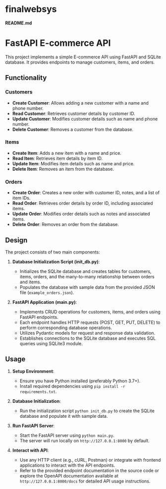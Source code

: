# finalwebsys
**README.md**

# FastAPI E-commerce API

This project implements a simple E-commerce API using FastAPI and SQLite database. It provides endpoints to manage customers, items, and orders.

## Functionality

### Customers

- **Create Customer**: Allows adding a new customer with a name and phone number.
- **Read Customer**: Retrieves customer details by customer ID.
- **Update Customer**: Modifies customer details such as name and phone number.
- **Delete Customer**: Removes a customer from the database.

### Items

- **Create Item**: Adds a new item with a name and price.
- **Read Item**: Retrieves item details by item ID.
- **Update Item**: Modifies item details such as name and price.
- **Delete Item**: Removes an item from the database.

### Orders

- **Create Order**: Creates a new order with customer ID, notes, and a list of item IDs.
- **Read Order**: Retrieves order details by order ID, including associated items.
- **Update Order**: Modifies order details such as notes and associated items.
- **Delete Order**: Removes an order from the database.

## Design

The project consists of two main components:

1. **Database Initialization Script (init_db.py)**:
   - Initializes the SQLite database and creates tables for customers, items, orders, and the many-to-many relationship between orders and items.
   - Populates the database with sample data from the provided JSON file (`example_orders.json`).

2. **FastAPI Application (main.py)**:
   - Implements CRUD operations for customers, items, and orders using FastAPI endpoints.
   - Each endpoint handles HTTP requests (POST, GET, PUT, DELETE) to perform corresponding database operations.
   - Utilizes Pydantic models for request and response data validation.
   - Establishes connections to the SQLite database and executes SQL queries using SQLite3 module.

## Usage

1. **Setup Environment**:
   - Ensure you have Python installed (preferably Python 3.7+).
   - Install required dependencies using `pip install -r requirements.txt`.

2. **Database Initialization**:
   - Run the initialization script `python init_db.py` to create the SQLite database and populate it with sample data.

3. **Run FastAPI Server**:
   - Start the FastAPI server using `python main.py`.
   - The server will run locally on `http://127.0.0.1:8000` by default.

4. **Interact with API**:
   - Use any HTTP client (e.g., cURL, Postman) or integrate with frontend applications to interact with the API endpoints.
   - Refer to the provided endpoint documentation in the source code or explore the OpenAPI documentation available at `http://127.0.0.1:8000/docs` for detailed API usage instructions.

